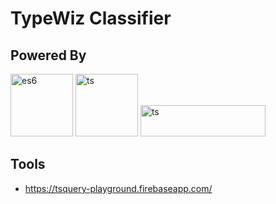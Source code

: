 # TypeWiz Classifier  

## Powered By
<div>
<img src="https://user-images.githubusercontent.com/4253088/35522316-a293820c-0524-11e8-9be0-747f9607a0cb.png" alt="es6" height="100"/>
<img src="https://user-images.githubusercontent.com/4253088/35522319-a31ce0ec-0524-11e8-9dbf-0732ce3e84fa.png" alt="ts" height="100"/>
<img src="https://js.tensorflow.org/images/TF_JS_lockup.png" alt="ts" height="50" width="200"/>
</div>

## Tools
* https://tsquery-playground.firebaseapp.com/
